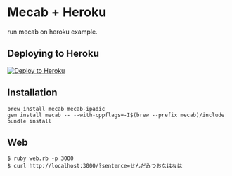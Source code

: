 # Mecab + Heroku

run mecab on heroku example.

## Deploying to Heroku

[![Deploy to Heroku](https://www.herokucdn.com/deploy/button.png)](https://heroku.com/deploy)

## Installation

```
brew install mecab mecab-ipadic
gem install mecab -- --with-cppflags=-I$(brew --prefix mecab)/include
bundle install
```

## Web

```
$ ruby web.rb -p 3000
$ curl http://localhost:3000/?sentence=せんだみつおなはなは
```
